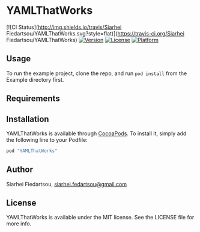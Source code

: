 # YAMLThatWorks

[![CI Status](http://img.shields.io/travis/Siarhei Fiedartsou/YAMLThatWorks.svg?style=flat)](https://travis-ci.org/Siarhei Fiedartsou/YAMLThatWorks)
[![Version](https://img.shields.io/cocoapods/v/YAMLThatWorks.svg?style=flat)](http://cocoapods.org/pods/YAMLThatWorks)
[![License](https://img.shields.io/cocoapods/l/YAMLThatWorks.svg?style=flat)](http://cocoapods.org/pods/YAMLThatWorks)
[![Platform](https://img.shields.io/cocoapods/p/YAMLThatWorks.svg?style=flat)](http://cocoapods.org/pods/YAMLThatWorks)

## Usage

To run the example project, clone the repo, and run `pod install` from the Example directory first.

## Requirements

## Installation

YAMLThatWorks is available through [CocoaPods](http://cocoapods.org). To install
it, simply add the following line to your Podfile:

```ruby
pod "YAMLThatWorks"
```

## Author

Siarhei Fiedartsou, siarhei.fedartsou@gmail.com

## License

YAMLThatWorks is available under the MIT license. See the LICENSE file for more info.
